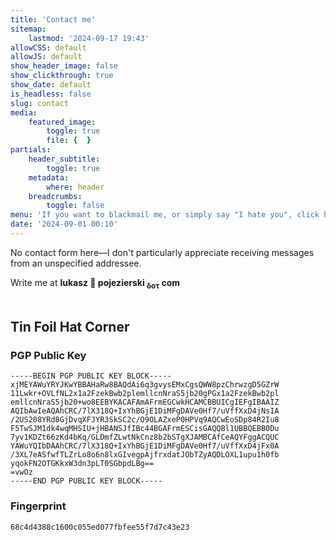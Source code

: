 ```yaml
---
title: 'Contact me'
sitemap:
    lastmod: '2024-09-17 19:43'
allowCSS: default
allowJS: default
show_header_image: false
show_clickthrough: true
show_date: default
is_headless: false
slug: contact
media:
    featured_image:
        toggle: true
        file: {  }
partials:
    header_subtitle:
        toggle: true
    metadata:
        where: header
    breadcrumbs:
        toggle: false
menu: 'If you want to blackmail me, or simply say "I hate you", click here'
date: '2024-09-01 00:10'
---
```


No contact form here—I don't particularly appreciate receiving messages from an unspecified addressee. 

Write me at **lukasz 🐒 pojezierski <sub>δοτ</sub> com**
<br/><br/>

## Tin Foil Hat Corner
### PGP Public Key
```
-----BEGIN PGP PUBLIC KEY BLOCK-----
xjMEYAWuYRYJKwYBBAHaRw8BAQdAi6q3gvysEMxCgsQWW8pzChrwzgD5GZrW
11Lwkr+OVLfNL2x1a2FzekBwb2plemllcnNraS5jb20gPGx1a2FzekBwb2pl
emllcnNraS5jb20+wo8EEBYKACAFAmAFrmEGCwkHCAMCBBUICgIEFgIBAAIZ
AQIbAwIeAQAhCRC/7lX318Q+IxYhBGjE1DiMFgDAVe0Hf7/uVffXxD4jNsIA
/2US208YRd8GjDvqXFJYR3SkSC2c/O9OLAZxeP0HPVq9AQCwEoSDp84R2Iu8
F5TwSJM1dk4wqMHSIU+jHBANSJfIBc44BGAFrmESCisGAQQBl1UBBQEBB0Du
7yv1KDZt66zKd4bKq/GLDmfZLwtNkCnz8b2bSTgXJAMBCAfCeAQYFggACQUC
YAWuYQIbDAAhCRC/7lX318Q+IxYhBGjE1DiMFgDAVe0Hf7/uVffXxD4jFx0A
/3XL7eASfwfTLZrLo8o6n8lxGIvegpAjfrxdatJObTZyAQDLOXL1upu1h0fb
yqokFN2OTGKkxW3dn3pLT0SGbpdLBg==
=vwOz
-----END PGP PUBLIC KEY BLOCK-----
```

### Fingerprint
`68c4d4388c1600c055ed077fbfee55f7d7c43e23`
